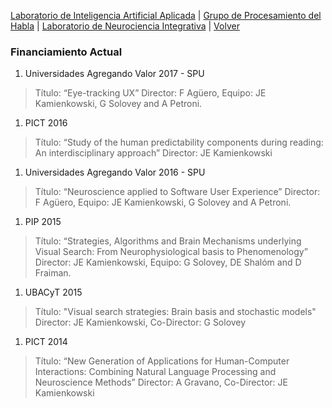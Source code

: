 [Laboratorio de Inteligencia Artificial Aplicada][LIAA] | [Grupo de Procesamiento del Habla][GPH] | [Laboratorio de Neurociencia Integrativa][LNI] | [Volver](./index_esp.html)

### Financiamiento Actual  <a name="funds"></a>
1. Universidades Agregando Valor 2017 - SPU
> Título: “Eye-tracking UX” 
> Director: F Agüero, Equipo: JE Kamienkowski, G Solovey and A Petroni.

1. PICT 2016
> Título: “Study of the human predictability components during reading: An interdisciplinary approach” 
> Director: JE Kamienkowski

1. Universidades Agregando Valor 2016 - SPU
> Título: “Neuroscience applied to Software User Experience” 
> Director: F Agüero, Equipo: JE Kamienkowski, G Solovey and A Petroni.

1. PIP 2015
> Título: “Strategies, Algorithms and Brain Mechanisms underlying Visual Search: From Neurophysiological basis to Phenomenology” 
> Director: JE Kamienkowski, Equipo: G Solovey, DE Shalóm and D Fraiman.

1. UBACyT 2015
> Título: "Visual search strategies: Brain basis and stochastic models"
> Director: JE Kamienkowski, Co-Director: G Solovey

1. PICT 2014
> Título: “New Generation of Applications for Human-Computer Interactions: Combining Natural Language Processing and Neuroscience Methods”
> Director: A Gravano, Co-Director: JE Kamienkowski

<!---### Funding
1. UBACyT 2015 (assigned)
> Título: "Visual search strategies: Brain basis and stochastic models"
> Director: JE Kamienkowski
> Co-Director: G Solovey
2. PIP 2015 (assigned)
> Título: “Strategies, Algorithms and Brain Mechanisms underlying Visual Search: From Neurophysiological basis to Phenomenology” 
> Director: JE Kamienkowski
> Research Group: G Solovey, MJ Isón, DE Shalóm and D Fraiman.
3. PICT 2014 (initiated)
> Título: “New Generation of Applications for Human-Computer Interactions: Combining Natural Language Processing and Neuroscience Methods” 
> Director: A Gravano 
> Co-Director: JE Kamienkowski
4. UBACyT 2013 (ended)
> Título: “Human-Computer Interactions: Study of the acoustic, prosodic and linguistic coordination between speakers and its neurophysiological correlates, to develop new user interfaces” 
> Director: A Gravano
> Co-Director: JE Kamienkowski--->
<!------>

<!---Instituciones--->
[LNI]: http://neuro.org.ar/
[LIAA]: http://liaa.dc.uba.ar/
[GPH]: http://habla.dc.uba.ar
[DF]: http://www.df.uba.ar
[DC]: http://www.dc.uba.ar
[FCEyN]: http://www.exactas.uba.ar
[UBA]: http://www.uba.ar
[CONICET]: http://www.conicet.gov.ar/
[DataMining]: http://datamining.dc.uba.ar/datamining/

<!---Experimentos/web--->
[DialogTagging]: http://fabula3.exp.dc.uba.ar/
[CompletaPalabras]: http://cloze.liaa.dc.uba.ar/
[ExpeRodrigo]: http://www.psicoling.com.ar/experimentos/loredo_dialogos_ju.html
[CUDAICA]: http://liaa.dc.uba.ar/node/10
[Reading]: http://reading.liaa.dc.uba.ar

<!---Personas--->
[Guille]: http://guillermosolovey.weebly.com/
[Joaco]: http://www.utdt.edu/ver_contenido.php?id_contenido=14890&id_item_menu=25596

<!---Publicaciones--->
[MissingLink]: https://link.springer.com/book/10.1007/978-3-319-68421-5
